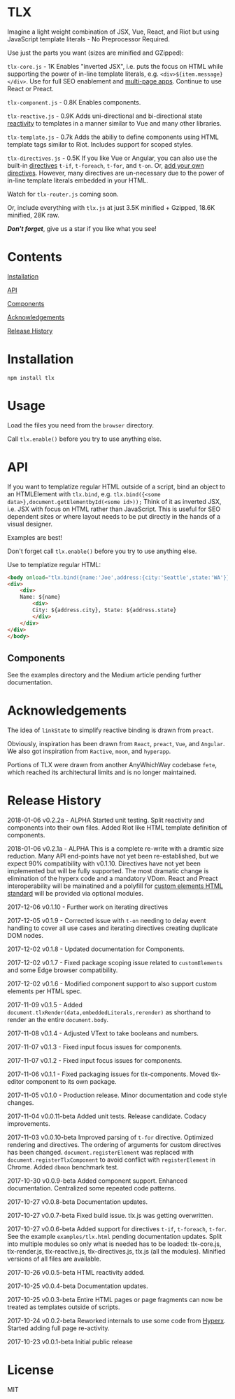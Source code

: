 

# TLX 

Imagine a light weight combination of JSX, Vue, React, and Riot but using JavaScript template literals - No Preprocessor Required.

Use just the parts you want (sizes are minified and GZipped):

`tlx-core.js` - 1K Enables "inverted JSX", i.e. puts the focus on HTML while supporting the power of in-line template literals, e.g. `<div>${item.message}</div>`. Use for full SEO enablement and [multi-page apps](#multipage-apps). Continue to use React or Preact.

`tlx-component.js` - 0.8K Enables components.

`tlx-reactive.js` - 0.9K Adds uni-directional and bi-directional state [reactivity](#reactivity) to templates in a manner similar to Vue and many other libraries.

`tlx-template.js` -  0.7k Adds the abiliy to define components using HTML template tags similar to Riot. Includes support for scoped styles.

`tlx-directives.js` - 0.5K If you like Vue or Angular, you can also use the built-in [directives](#directives) `t-if`, `t-foreach`, `t-for`, and `t-on`. Or, [add your own directives](#directives). However, many directives are un-necessary due to the power of in-line template literals embedded in your HTML.

Watch for `tlx-router.js` coming soon.

Or, include everything with `tlx.js` at just 3.5K minified + Gzipped, 18.6K minified, 28K raw.

***Don't forget***, give us a star if you like what you see!

# Contents

[Installation](#installation)

[API](#api)

[Components](#components)

[Acknowledgements](#acknowledgements)

[Release History](#release-history)


# Installation

`npm install tlx`

# Usage

Load the files you need from the `browser` directory.

Call `tlx.enable()` before you try to use anything else.

# API

If you want to templatize regular HTML outside of a script, bind an object to an HTMLElement with `tlx.bind`, e.g. `tlx.bind({<some data>},document.getElementbyId(<some id>));` Think of it as inverted JSX, i.e. JSX with focus on HTML rather than JavaScript. This is useful for SEO dependent sites or where layout needs to be put directly in the hands of a visual designer.

Examples are best!

Don't forget call `tlx.enable()` before you try to use anything else.

Use to templatize regular HTML:

```html
<body onload="tlx.bind({name:'Joe',address:{city:'Seattle',state:'WA'}},document.getElementByTagName('body')">
<div>
	<div>
	Name: ${name}
		<div>
		City: ${address.city}, State: ${address.state}
		</div>
	</div>
</div>
</body>
```

## Components

See the examples directory and the Medium article pending further documentation.


# Acknowledgements

The idea of `linkState` to simplify reactive binding is drawn from `preact`.

Obviously, inspiration has been drawn from `React`, `preact`, `Vue`, and `Angular`. We also got inspiration from `Ractive`, `moon`, and `hyperapp`. 

Portions of TLX were drawn from another AnyWhichWay codebase `fete`, which reached its architectural limits and is no longer maintained.

# Release History

2018-01-06 v0.2.2a - ALPHA Started unit testing. Split reactivity and components into their own files. Added Riot like HTML template definition of components.

2018-01-06 v0.2.1a - ALPHA This is a complete re-write with a dramtic size reduction. Many API end-points have not yet been re-established, but we expect 90% compatibility with v0.1.10. Directives have not yet been implemented but will be fully supported. The most dramatic change is elimination of the hyperx code and a mandatory VDom. React and Preact interoperability will be mainatined and a polyfill for [custom elements HTML standard](https://developer.mozilla.org/en-US/docs/Web/Web_Components/Custom_Elements) will be provided via optional modules.

2017-12-06 v0.1.10 - Further work on iterating directives

2017-12-05 v0.1.9 - Corrected issue with `t-on` needing to delay event handling to cover all use cases and iterating directives creating duplicate DOM nodes.

2017-12-02 v0.1.8 - Updated documentation for Components.

2017-12-02 v0.1.7 - Fixed package scoping issue related to `customElements` and some Edge browser compatibility.

2017-12-02 v0.1.6 - Modified component support to also support custom elements per HTML spec.

2017-11-09 v0.1.5 - Added `document.tlxRender(data,embeddedLiterals,rerender)` as shorthand to render an the entire `document.body`.

2017-11-08 v0.1.4 - Adjusted VText to take booleans and numbers.

2017-11-07 v0.1.3 - Fixed input focus issues for components.

2017-11-07 v0.1.2 - Fixed input focus issues for components.

2017-11-06 v0.1.1 - Fixed packaging issues for tlx-components. Moved tlx-editor component to its own package.

2017-11-05 v0.1.0 - Production release. Minor documentation and code style changes.

2017-11-04 v0.0.11-beta Added unit tests. Release candidate. Codacy improvements.

2017-11-03 v0.0.10-beta Improved parsing of `t-for` directive. Optimized rendering and directives. The ordering of arguments for custom directives has been changed. `document.registerElement` was replaced with `document.registerTlxComponent` to avoid conflict with `registerElement` in Chrome. Added `dbmon` benchmark test.

2017-10-30 v0.0.9-beta Added component support. Enhanced documentation. Centralized some repeated code patterns.

2017-10-27 v0.0.8-beta Documentation updates.

2017-10-27 v0.0.7-beta Fixed build issue. tlx.js was getting overwritten.

2017-10-27 v0.0.6-beta Added support for directives `t-if`, `t-foreach`, `t-for`. See the example `examples/tlx.html` pending documentation updates. Split into multiple modules so only what is needed has to be loaded: tlx-core.js, tlx-render.js, tlx-reactive.js, tlx-directives.js, tlx.js (all the modules). Minified versions of all files are available.

2017-10-26 v0.0.5-beta HTML reactivity added.

2017-10-25 v0.0.4-beta Documentation updates.

2017-10-25 v0.0.3-beta Entire HTML pages or page fragments can now be treated as templates outside of scripts.

2017-10-24 v0.0.2-beta Reworked internals to use some code from [Hyperx](https://github.com/choojs/hyperx). Started adding full page re-activity.

2017-10-23 v0.0.1-beta Initial public release



# License
 
 MIT